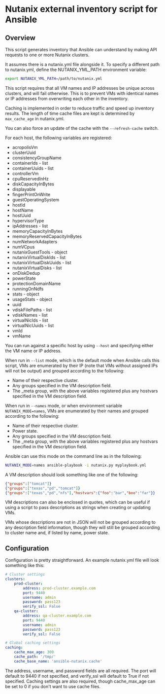 # Nutanix external inventory script for Ansible
## Overview
This script generates inventory that Ansible can understand by making API requests to one or more Nutanix clusters.

It assumes there is a nutanix.yml file alongside it. To specify a different path to nutanix.yml, define the NUTANIX_YML_PATH environment variable:

```bash
export NUTANIX_YML_PATH=/path/to/nutanix.yml
```

This script requires that all VM names and IP addresses be unique across clusters, and will fail otherwise. This is to prevent VMs with identical names or IP addresses from overwriting each other in the inventory.

Caching is implemented in order to reduce traffic and speed up inventory results. The length of time cache files are kept is determined by `max_cache_age` in nutanix.yml.

You can also force an update of the cache with the `--refresh-cache` switch.

For each host, the following variables are registered:
 - acropolisVm
 - clusterUuid
 - consistencyGroupName
 - containerIds - list
 - containerUuids - list
 - controllerVm
 - cpuReservedInHz
 - diskCapacityInBytes
 - displayable
 - fingerPrintOnWrite
 - guestOperatingSystem
 - hostId
 - hostName
 - hostUuid
 - hypervisorType
 - ipAddresses - list
 - memoryCapacityInBytes
 - memoryReservedCapacityInBytes
 - numNetworkAdapters
 - numVCpus
 - nutanixGuestTools - object
 - nutanixVirtualDiskIds - list
 - nutanixVirtualDiskUuids - list
 - nutanixVirtualDisks - list
 - onDiskDedup
 - powerState
 - protectionDomainName
 - runningOnNdfs
 - stats - object
 - usageStats - object
 - uuid
 - vdiskFilePaths - list
 - vdiskNames - list
 - virtualNicIds - list
 - virtualNicUuids - list
 - vmId
 - vmName

You can run against a specific host by using `--host` and specifying either the VM name or IP address.

When run in `--list` mode, which is the default mode when Ansible calls this script, VMs are enumerated by their IP (note that VMs without assigned IPs will not be output) and grouped according to the following:

- Name of their respective cluster.
- Any groups specified in the VM description field.
- The _meta group, with the above variables registered plus any hostvars specified in the VM description field.

When run in `--names` mode, or when environment variable `NUTANIX_MODE=names`, VMs are enumerated by their names and grouped according to the following:

- Name of their respective cluster.
- Power state.
- Any groups specified in the VM description field.
- The _meta group, with the above variables registered plus any hostvars specified in the VM description field.

Ansible can use this mode on the command line as in the following:

```bash
NUTANIX_MODE=names ansible-playbook -i nutanix.py myplaybook.yml
```

A VM description should look something like one of the following:

```json
{"groups":["tomcat"]}
{"groups":["texas","pd","tomcat"]}
{"groups":["texas","pd","nfs"],"hostvars":{"foo":"bar","boo":"far"}}
```

VM descriptions can also be enclosed in quotes, which can be useful if using a script to pass descriptions as strings when creating or updating VMs.

VMs whose descriptions are not in JSON will not be grouped according to any description field information, though they will still be grouped according to cluster name and, if listed by name, power state.

## Configuration
Configuration is pretty straightforward. An example nutanix.yml file will look something like this:

```yaml
# Cluster settings
clusters:
    prod-cluster:
        address: prod-cluster.example.com
        port: 9440
        username: admin
        password: pass123
        verify_ssl: False
    qa-cluster:
        address: qa-cluster.example.com
        port: 9440
        username: admin
        password: pass123
        verify_ssl: False

# Global caching settings
caching:
    cache_max_age: 300
	cache_path: '/tmp/'
	cache_base_name: 'ansible-nutanix.cache'
```

The address, username, and password fields are all required. The port will default to 9440 if not specified, and verify_ssl will default to True if not specified. Caching settings are also required, though cache_max_age can be set to 0 if you don't want to use cache files.
